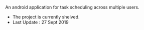 An android application for task scheduling across multiple users.
- The project is currently shelved.
- Last Update : 27 Sept 2019

